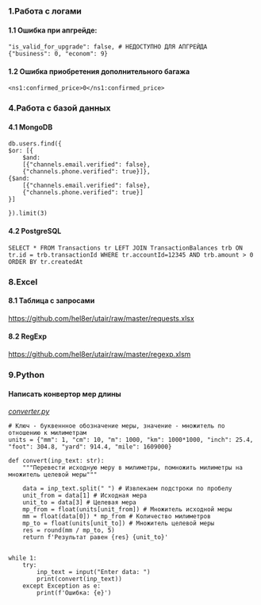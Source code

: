 ### 1.Работа с логами
#### 1.1 Ошибка при апгрейде:
  
```
"is_valid_for_upgrade": false, # НЕДОСТУПНО ДЛЯ АПГРЕЙДА
{"business": 0, "econom": 9}

```

#### 1.2 Ошибка приобретения дополнительного багажа

```
<ns1:confirmed_price>0</ns1:confirmed_price>
```

### 4.Работа с базой данных
#### 4.1 MongoDB

```
db.users.find({
$or: [{
    $and: 
    [{"channels.email.verified": false},
    {"channels.phone.verified": true}]},
{$and: 
    [{"channels.email.verified": false},
    {"channels.phone.verified": true}]
}]

}).limit(3)
```

#### 4.2 PostgreSQL
  
```
SELECT * FROM Transactions tr LEFT JOIN TransactionBalances trb ON tr.id = trb.transactionId WHERE tr.accountId=12345 AND trb.amount > 0 ORDER BY tr.createdAt
```

### 8.Excel

#### 8.1 Таблица с запросами
https://github.com/hel8er/utair/raw/master/requests.xlsx

#### 8.2 RegExp
https://github.com/hel8er/utair/raw/master/regexp.xlsm

### 9.Python
#### Написать конвертор мер длины

[*converter.py*](https://raw.githubusercontent.com/hel8er/utair/2fde15b7d6a95815885f13f39b35079885125468/converter.py)

```
# Ключ - буквеннное обозначение меры, значение - множитель по отношению к милиметрам
units = {"mm": 1, "cm": 10, "m": 1000, "km": 1000*1000, "inch": 25.4, "foot": 304.8, "yard": 914.4, "mile": 1609000}

def convert(inp_text: str):
    """Перевести исходную меру в милиметры, помножить милиметры на множитель целевой меры"""
    
    data = inp_text.split(" ") # Извлекаем подстроки по пробелу
    unit_from = data[1] # Исходная мера
    unit_to = data[3] # Целевая мера
    mp_from = float(units[unit_from]) # Множитель исходной меры
    mm = float(data[0]) * mp_from # Количество милиметров
    mp_to = float(units[unit_to]) # Множитель целевой меры
    res = round(mm / mp_to, 5)
    return f'Результат равен {res} {unit_to}'
    
    
while 1:
    try:
        inp_text = input("Enter data: ")
        print(convert(inp_text))
    except Exception as e:
        print(f'Ошибка: {e}')
```
